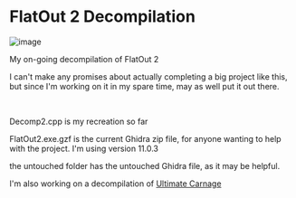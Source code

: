 # FlatOut 2 Decompilation
![image](https://github.com/ZackWilde27/FlatOut-2-decomp/assets/115175938/bf663310-558a-4638-8623-208c6d775c39)

My on-going decompilation of FlatOut 2

I can't make any promises about actually completing a big project like this, but since I'm working on it in my spare time, may as well put it out there.

<br>

Decomp2.cpp is my recreation so far

FlatOut2.exe.gzf is the current Ghidra zip file, for anyone wanting to help with the project.
I'm using version 11.0.3

the untouched folder has the untouched Ghidra file, as it may be helpful.

I'm also working on a decompilation of <a href="https://github.com/ZackWilde27/FlatOut-UC-Decomp/">Ultimate Carnage</a>
